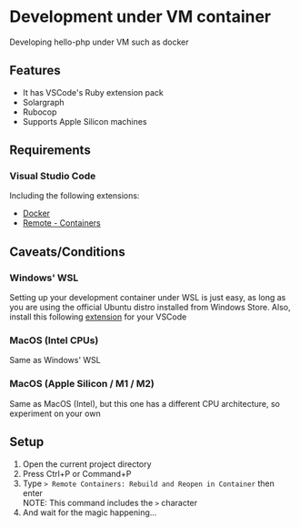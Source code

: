 # Development under VM container

Developing hello-php under VM such as docker

## Features
- It has VSCode's Ruby extension pack
- Solargraph
- Rubocop
- Supports Apple Silicon machines

## Requirements

### Visual Studio Code

Including the following extensions:

- [Docker](https://marketplace.visualstudio.com/items?itemName=ms-azuretools.vscode-docker)
- [Remote - Containers](https://marketplace.visualstudio.com/items?itemName=ms-vscode-remote.remote-containers)

## Caveats/Conditions

### Windows' WSL

Setting up your development container under WSL is just easy,
as long as you are using the official Ubuntu distro installed from Windows Store.
Also, install this following [extension](https://marketplace.visualstudio.com/items?itemName=ms-vscode-remote.remote-wsl) for your VSCode

### MacOS (Intel CPUs)

Same as Windows' WSL

### MacOS (Apple Silicon / M1 / M2)

Same as MacOS (Intel), but this one has a different CPU architecture, so experiment on your own

## Setup

1. Open the current project directory
2. Press Ctrl+P or Command+P
3. Type `> Remote Containers: Rebuild and Reopen in Container` then enter
<br>NOTE: This command includes the `>` character
4. And wait for the magic happening...
